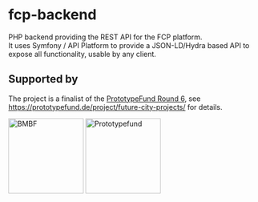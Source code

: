 # fcp-backend
PHP backend providing the REST API for the FCP platform.  
It uses Symfony / API Platform to provide a JSON-LD/Hydra based API to expose all functionality, usable by any client.

## Supported by
The project is a finalist of the [PrototypeFund Round 6](https://prototypefund.de/projects/round-6/ "Prototypefund Website"), see https://prototypefund.de/project/future-city-projects/ for details.

[<img alt="BMBF" src="https://zukunftsstadt.de/wp-content/uploads/2019/12/BMBF_gefo%CC%88rdert-vom_deutsch.jpg" height="150">](https://www.bmbf.de/de/software-sprint-freie-programmierer-unterstuetzen-3512.html "BMBF Software Sprint Förderrichtlinie")
[<img alt="Prototypefund" src="https://i0.wp.com/blog.okfn.org/files/2017/12/22137279_1679687182104997_6759961652435307500_o.jpg" height="150">](https://prototypefund.de "Prototypefund Website")
